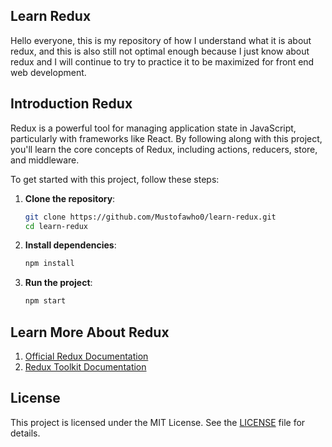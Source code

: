 ## Learn Redux

Hello everyone, this is my repository of how I understand what it is about redux, and this is also still not optimal enough because I just know about redux and I will continue to try to practice it to be maximized for front end web development.

## Introduction Redux

Redux is a powerful tool for managing application state in JavaScript, particularly with frameworks like React. By following along with this project, you'll learn the core concepts of Redux, including actions, reducers, store, and middleware.

To get started with this project, follow these steps:

1. **Clone the repository**:

   ```bash
   git clone https://github.com/Mustofawho0/learn-redux.git
   cd learn-redux
   ```

2. **Install dependencies**:

   ```bash
   npm install
   ```

3. **Run the project**:
   ```bash
   npm start
   ```

## Learn More About Redux

1. [Official Redux Documentation](https://redux.js.org/)
2. [Redux Toolkit Documentation](https://redux-toolkit.js.org/)

## License

This project is licensed under the MIT License. See the [LICENSE](https://opensource.org/license/mit) file for details.

